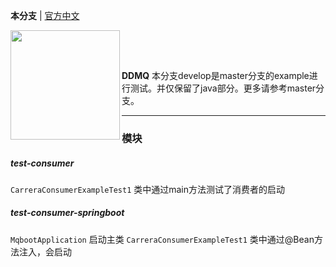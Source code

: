**本分支** | [官方中文](./README_CN.md)
<p align="center">
<img align="left" width="175" src="image/logo.png">
<br>
</p>
<br>

**DDMQ** 本分支develop是master分支的example进行测试。并仅保留了java部分。更多请参考master分支。

----------

### 模块

##### test-consumer

`CarreraConsumerExampleTest1` 类中通过main方法测试了消费者的启动

##### test-consumer-springboot

`MqbootApplication` 启动主类
`CarreraConsumerExampleTest1` 类中通过@Bean方法注入，会启动



